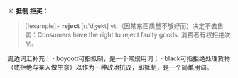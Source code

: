 ☀ <span class="category">**抵制 拒买：**</span>
>[!example]+ <span class="vocabulary">**reject**</span> [rɪ'dӡekt] 
> <span class="definition">vt.（因某东西质量不够好而）决定不去售卖：</span>Consumers have the right to reject faulty goods. 消费者有权拒绝次品。

周边词汇补充：
· boycott可指抵制，是一个常规用词；
· black可指拒绝处理货物（或拒绝与某人做生意）以作为一种政治抗议，即抵制，是一个简单用词。
